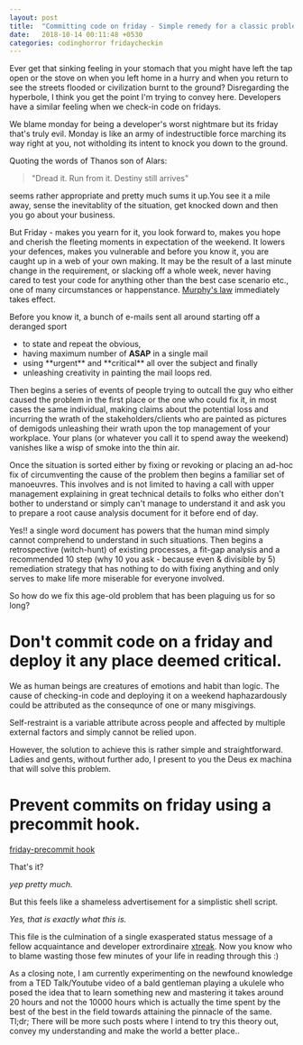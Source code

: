 ```yaml
---
layout: post
title:  "Committing code on friday - Simple remedy for a classic problem"
date:   2018-10-14 00:11:48 +0530
categories: codinghorror fridaycheckin
---
```

Ever get that sinking feeling in your stomach that you might have left the tap open or the stove on when you left home in a hurry and when you return to see the streets flooded or civilization burnt to the ground? Disregarding the hyperbole, I think you get the point I'm trying to convey here. Developers have a similar feeling when we check-in code on fridays.

We blame monday for being a developer's worst nightmare but its friday that's truly evil. Monday is like an army of indestructible force marching its way right at you, not witholding its intent to knock you down to the ground. 

Quoting the words of Thanos son of Alars: 

> "Dread it. 
> Run from it. 
> Destiny still arrives" 

seems rather appropriate and pretty much sums it up.You see it a mile away, sense the inevitablity of the situation, get knocked down and then you go about your business. 

But Friday - makes you yearn for it, you look forward to, makes you hope and cherish the fleeting moments in expectation of the weekend. It lowers your defences, makes you vulnerable and before you know it, you are caught up in a web of your own making. It may be the result of a last minute change in the requirement, or slacking off a whole week, never having cared to test your code for anything other than the best case scenario etc., one of many circumstances or happenstance. [Murphy's law] immediately takes effect.

Before you know it, a bunch of e-mails sent all around starting off a deranged sport 
- to state and repeat the obvious, 
- having maximum number of **ASAP** in a single mail 
- using \*\*urgent\*\* and \*\*critical\*\* all over the subject and finally
- unleashing creativity in painting the mail loops red. 

Then begins a series of events of people trying to outcall the guy who either caused the problem in the first place or the one who could fix it, in most cases the same individual, making claims about the potential loss and incurring the wrath of the stakeholders/clients who are painted as pictures of demigods unleashing their wrath upon the top management of your workplace. Your plans (or whatever you call it to spend away the weekend) vanishes like a wisp of smoke into the thin air. 

Once the situation is sorted either by fixing or revoking or placing an ad-hoc fix of circumventing the cause of the problem then begins a familiar set of manoeuvres. This involves and is not limited to having a call with upper management explaining in great technical details to folks who either don't bother to understand or simply can't manage to understand it and ask you to prepare a root cause analysis document for it before end of day. 

Yes!! a single word document has powers that the human mind simply cannot comprehend to understand in such situations. Then begins a retrospective (witch-hunt) of existing processes, a fit-gap analysis and a recommended 10 step (why 10 you ask - because even & divisible by 5) remediation strategy that has nothing to do with fixing anything and only serves to make life more miserable for everyone involved.

So how do we fix this age-old problem that has been plaguing us for so long?

# Don't commit code on a friday and deploy it any place deemed critical.

We as human beings are creatures of emotions and habit than logic. The cause of checking-in code and deploying it on a weekend haphazardously could be attributed as the consequnce of one or many misgivings. 

Self-restraint is a variable attribute across people and affected by multiple external factors and simply cannot be relied upon.

However, the solution to achieve this is rather simple and straightforward. Ladies and gents, without further ado, I present to you the Deus ex machina that will solve this problem.

# Prevent commits on friday using a precommit hook.

[friday-precommit hook]

That's it?

*yep pretty much.*

But this feels like a shameless advertisement for a simplistic shell script.

*Yes, that is exactly what this is.*

This file is the culmination of a single exasperated status message of a fellow acquaintance and developer extrordinaire [xtreak]. Now you know who to blame wasting those few minutes of your life in reading through this :)

As a closing note, I am currently experimenting on the newfound knowledge from a TED Talk/Youtube video of a bald gentleman playing a ukulele who posed the idea that to learn something new and mastering it takes around 20 hours and not the 10000 hours which is actually the time spent by the best of the best in the field towards attaining the pinnacle of the same. Tl;dr; There will be more such posts where I intend to try this theory out, convey my understanding and make the world a better place..



[Murphy's law]: https://en.wikipedia.org/wiki/Murphy's_law
[friday-precommit hook]: https://github.com/optimusprime619/friday-pre-commit
[xtreak]: https://tirkarthi.github.io/